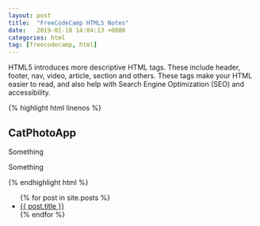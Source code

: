 ```yaml
---
layout: post
title:  "FreeCodeCamp HTML5 Notes"
date:   2019-01-18 14:04:13 +0800
categories: html
tag: [freecodecamp, html]
---
```


HTML5 introduces more descriptive HTML tags. These include header, footer, nav, video, article, section and others.
These tags make your HTML easier to read, and also help with Search Engine Optimization (SEO) and accessibility.

{% highlight html linenos %}
<h2>CatPhotoApp</h2>
<main>
<p>Something</p>

<p>Something
</main>
{% endhighlight html %}

<ul>
  {% for post in site.posts %}
    <li>
      <a href="{{ post.url }}">{{ post.title }}</a>
    </li>
  {% endfor %}
</ul>
